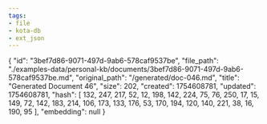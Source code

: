 ```yaml
---
tags:
- file
- kota-db
- ext_json
---
```

{
  "id": "3bef7d86-9071-497d-9ab6-578caf9537be",
  "file_path": "./examples-data/personal-kb/documents/3bef7d86-9071-497d-9ab6-578caf9537be.md",
  "original_path": "/generated/doc-046.md",
  "title": "Generated Document 46",
  "size": 202,
  "created": 1754608781,
  "updated": 1754608781,
  "hash": [
    132,
    247,
    217,
    52,
    12,
    198,
    142,
    224,
    75,
    76,
    250,
    17,
    15,
    149,
    72,
    142,
    183,
    214,
    106,
    173,
    133,
    176,
    53,
    170,
    194,
    120,
    140,
    221,
    38,
    16,
    190,
    95
  ],
  "embedding": null
}